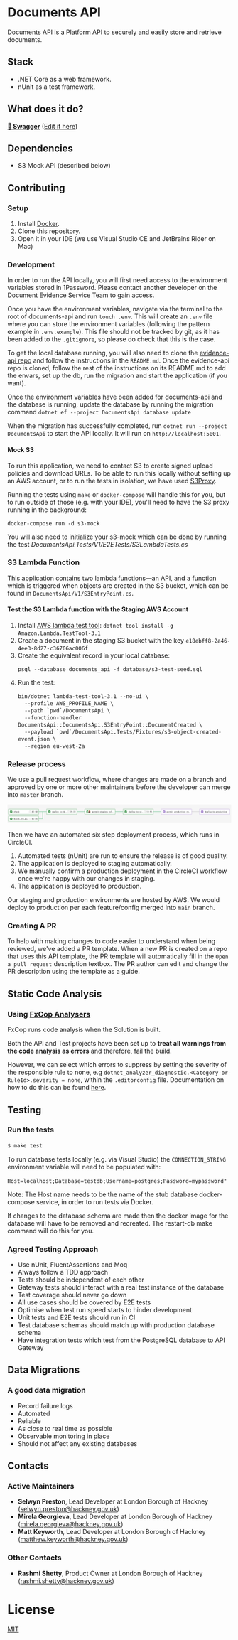 # Documents API

Documents API is a Platform API to securely and easily store and retrieve documents.

## Stack

-   .NET Core as a web framework.
-   nUnit as a test framework.


## What does it do?

[**🚀 Swagger**](https://app.swaggerhub.com/apis-docs/Hackney/documents-api/1.0.0) ([Edit it here](https://app.swaggerhub.com/apis/Hackney/documents-api/1.0.0))


## Dependencies

-   S3 Mock API (described below)

## Contributing

### Setup

1. Install [Docker][docker-download].
2. Clone this repository.
4. Open it in your IDE (we use Visual Studio CE and JetBrains Rider on Mac)

### Development

In order to run the API locally, you will first need access to the environment variables stored in 1Password. Please contact another developer on the Document Evidence Service Team to gain access.

Once you have the environment variables, navigate via the terminal to the root of documents-api and run `touch .env`. This will create an `.env` file where you can store the environment variables (following the pattern example in `.env.example`). This file should not be tracked by git, as it has been added to the `.gitignore`, so please do check that this is the case.

To get the local database running, you will also need to clone the [evidence-api repo](https://github.com/LBHackney-IT/evidence-api) and follow the instructions in the `README.md`. Once the evidence-api repo is cloned, follow the rest of the instructions on its README.md to add the envars, set up the db, run the migration and start the application (if you want).

Once the environment variables have been added for documents-api and the database is running, update the database by running the migration command `dotnet ef --project DocumentsApi database update`

When the migration has successfully completed, run `dotnet run --project DocumentsApi` to start the API locally. It will run on `http://localhost:5001`.

#### Mock S3

To run this application, we need to contact S3 to create signed upload policies and download URLs. To be able to run this locally without setting up an AWS account, or to run the tests in isolation, we have used [S3Proxy](https://github.com/gaul/s3proxy).

Running the tests using `make` or `docker-compose` will handle this for you, but to run outside of those (e.g. with your IDE), you'll need to have the S3 proxy running in the background:

```shell script
docker-compose run -d s3-mock
```

You will also need to initialize your s3-mock which can be done by running the test _DocumentsApi.Tests/V1/E2ETests/S3LambdaTests.cs_

### S3 Lambda Function

This application contains two lambda functions—an API, and a function which is triggered when objects are created in the S3 bucket, which can be found in `DocumentsApi/V1/S3EntryPoint.cs`.

#### Test the S3 Lambda function with the Staging AWS Account

1. Install [AWS lambda test tool](e18ebff8-2a46-4ee3-8d27-c36706ac006f): `dotnet tool install -g Amazon.Lambda.TestTool-3.1`
2. Create a document in the staging S3 bucket with the key ``e18ebff8-2a46-4ee3-8d27-c36706ac006f``
3. Create the equivalent record in your local database:
    ```shell script
    psql --database documents_api -f database/s3-test-seed.sql
    ```
4. Run the test:
    ```shell script
    bin/dotnet lambda-test-tool-3.1 --no-ui \
      --profile AWS_PROFILE_NAME \
      --path `pwd`/DocumentsApi \
      --function-handler DocumentsApi::DocumentsApi.S3EntryPoint::DocumentCreated \
      --payload `pwd`/DocumentsApi.Tests/Fixtures/s3-object-created-event.json \
      --region eu-west-2a
    ```

### Release process

We use a pull request workflow, where changes are made on a branch and approved by one or more other maintainers before the developer can merge into `master` branch.

![Circle CI Workflow Example](docs/circle_ci_workflow.png)

Then we have an automated six step deployment process, which runs in CircleCI.

1. Automated tests (nUnit) are run to ensure the release is of good quality.
4. The application is deployed to staging automatically.
5. We manually confirm a production deployment in the CircleCI workflow once we're happy with our changes in staging.
6. The application is deployed to production.

Our staging and production environments are hosted by AWS. We would deploy to production per each feature/config merged into `main` branch.

### Creating A PR

To help with making changes to code easier to understand when being reviewed, we've added a PR template.
When a new PR is created on a repo that uses this API template, the PR template will automatically fill in the `Open a pull request` description textbox.
The PR author can edit and change the PR description using the template as a guide.

## Static Code Analysis

### Using [FxCop Analysers](https://www.nuget.org/packages/Microsoft.CodeAnalysis.FxCopAnalyzers)

FxCop runs code analysis when the Solution is built.

Both the API and Test projects have been set up to **treat all warnings from the code analysis as errors** and therefore, fail the build.

However, we can select which errors to suppress by setting the severity of the responsible rule to none, e.g `dotnet_analyzer_diagnostic.<Category-or-RuleId>.severity = none`, within the `.editorconfig` file.
Documentation on how to do this can be found [here](https://docs.microsoft.com/en-us/visualstudio/code-quality/use-roslyn-analyzers?view=vs-2019).

## Testing

### Run the tests

```sh
$ make test
```

To run database tests locally (e.g. via Visual Studio) the `CONNECTION_STRING` environment variable will need to be populated with:

`Host=localhost;Database=testdb;Username=postgres;Password=mypassword"`

Note: The Host name needs to be the name of the stub database docker-compose service, in order to run tests via Docker.

If changes to the database schema are made then the docker image for the database will have to be removed and recreated. The restart-db make command will do this for you.

### Agreed Testing Approach

-   Use nUnit, FluentAssertions and Moq
-   Always follow a TDD approach
-   Tests should be independent of each other
-   Gateway tests should interact with a real test instance of the database
-   Test coverage should never go down
-   All use cases should be covered by E2E tests
-   Optimise when test run speed starts to hinder development
-   Unit tests and E2E tests should run in CI
-   Test database schemas should match up with production database schema
-   Have integration tests which test from the PostgreSQL database to API Gateway

## Data Migrations

### A good data migration

-   Record failure logs
-   Automated
-   Reliable
-   As close to real time as possible
-   Observable monitoring in place
-   Should not affect any existing databases

## Contacts

### Active Maintainers

-   **Selwyn Preston**, Lead Developer at London Borough of Hackney (selwyn.preston@hackney.gov.uk)
-   **Mirela Georgieva**, Lead Developer at London Borough of Hackney (mirela.georgieva@hackney.gov.uk)
-   **Matt Keyworth**, Lead Developer at London Borough of Hackney (matthew.keyworth@hackney.gov.uk)

### Other Contacts

-   **Rashmi Shetty**, Product Owner at London Borough of Hackney (rashmi.shetty@hackney.gov.uk)

[docker-download]: https://www.docker.com/products/docker-desktop
[made-tech]: https://madetech.com/
[aws-cli]: https://aws.amazon.com/cli/

# License

[MIT](./LICENSE)